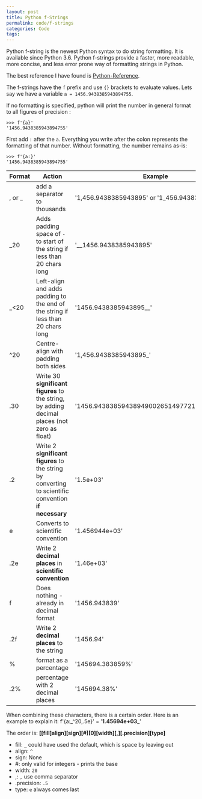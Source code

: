```yaml
---
layout: post
title: Python f-Strings
permalink: code/f-strings
categories: Code
tags: 
---
```


Python f-string is the newest Python syntax to do string formatting. It is available since Python 3.6. Python f-strings provide a faster, more readable, more concise, and less error prone way of formatting strings in Python.

The best reference I have found is [Python-Reference](https://python-reference.readthedocs.io/en/latest/docs/str/format.html).

The f-strings have the `f` prefix and use `{}` brackets to evaluate values. Lets say we have a variable `a = 1456.9438385943894755`.

If no formatting is specified, python will print the number in general format to all figures of precision :

```
>>> f'{a}'
'1456.9438385943894755'
```

First add  `:` after the `a`. Everything you write after the colon represents the formatting of that number. Without formatting, the number remains as-is:

```
>>> f'{a:}'
'1456.9438385943894755'
```

Format | Action | Example
-|-|-
, or _ | add a separator to thousands | '1,456.9438385943895' or '1_456.9438385943895'
_20 | Adds padding space of `-` to start of the string if less than 20 chars long  | '__1456.9438385943895'
_<20 | Left-align and adds padding to the end of the string if less than 20 chars long | '1456.9438385943895__'
^20 | Centre-align with padding both sides |'1,456.9438385943895_'
.30 | Write 30 __significant figures__ to the string, by adding decimal places (not zero as float) |'1456.943838594389490026514977216720581055'
.2 | Write 2 __significant figures__ to the string by converting to scientific convention __if necessary__ | '1.5e+03'
e | Converts to scientific convention | '1.456944e+03'
.2e | Write 2 __decimal places__ in __scientific convention__ |'1.46e+03'
f | Does nothing -  already in decimal format | '1456.943839'
.2f | Write 2 __decimal places__ to the string| '1456.94'
% | format as a percentage | '145694.383859%'
.2% | percentage with 2 decimal places | '145694.38%'

When combining these characters, there is a certain order. Here is an example to explain it:
f'{a:_^20,.5e}' = '____1.45694e+03_____'

The order is: __[[fill]align][sign][#][0][width][,][.precision][type]__

- fill: `_` could have used the default, which is space by leaving out
- align: `^`
- sign: None
- #:  only valid for integers - prints the base
- width: `20`
- ,: `,` use comma separator
- .precision: `.5`
- type: `e` always comes last
